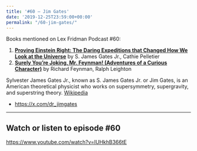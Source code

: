 ```yaml
---
title: '#60 – Jim Gates'
date: '2019-12-25T23:59:00+00:00'
permalink: "/60-jim-gates/"
---
```


Books mentioned on Lex Fridman Podcast #60:

1. <b><a href="https://amzn.to/3Xd0Vig" target="_blank" rel="sponsored noopener noreferrer">Proving Einstein Right: The Daring Expeditions that Changed How We Look at the Universe</a></b> by S. James Gates Jr., Cathie Pelletier
2. <b><a href="https://amzn.to/3ObQIPb" target="_blank" rel="sponsored noopener noreferrer">Surely You’re Joking, Mr. Feynman! (Adventures of a Curious Character)</a></b> by Richard Feynman, Ralph Leighton

<!--more-->

Sylvester James Gates Jr., known as S. James Gates Jr. or Jim Gates, is an American theoretical physicist who works on supersymmetry, supergravity, and superstring theory. <a href="https://en.wikipedia.org/wiki/Sylvester_James_Gates" target="_blank">Wikipedia</a>

- <a href="https://x.com/dr_jimgates" target="_blank">https://x.com/dr_jimgates</a>

- - - - - -

## Watch or listen to episode #60

<https://www.youtube.com/watch?v=IUHkhB366tE>